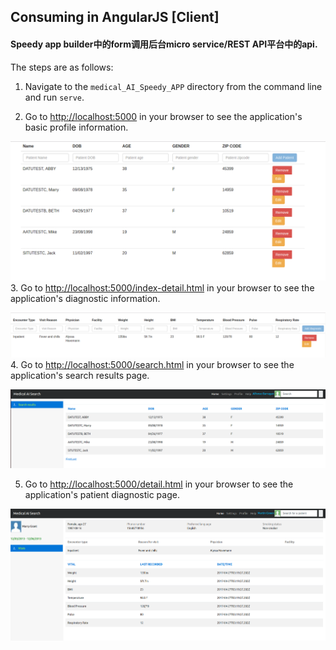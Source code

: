 ## Consuming in AngularJS [Client]

#### Speedy app builder中的form调用后台micro service/REST API平台中的api. 


The steps are as follows:
1. Navigate to the `medical_AI_Speedy_APP` directory from the command line and run `serve`.

2. Go to [http://localhost:5000](http://localhost:5000) in your browser to see the application's basic profile information.

![Index Page](https://github.com/JenifferWuUCLA/simple-restful-api-angularjs/blob/master/public/image/Patient%20index%20page.png)
3. Go to [http://localhost:5000/index-detail.html](http://localhost:5000/index-detail.html) in your browser to see the application's diagnostic information.

![Index Page](https://github.com/JenifferWuUCLA/medical_AI_Speedy_APP/blob/master/image/Speedy%20app%20index%20detail%20page.png)
4. Go to [http://localhost:5000/search.html](http://localhost:5000/search.html) in your browser to see the application's search results page.

![Search Page](https://github.com/JenifferWuUCLA/medical_AI_Speedy_APP/blob/master/image/Speedy%20app%20search%20page.png)

5. Go to [http://localhost:5000/detail.html](http://localhost:5000/detail.html) in your browser to see the application's patient diagnostic page.

![Search Page](https://github.com/JenifferWuUCLA/medical_AI_Speedy_APP/blob/master/image/Speedy%20app%20diagnostic%20page.png)